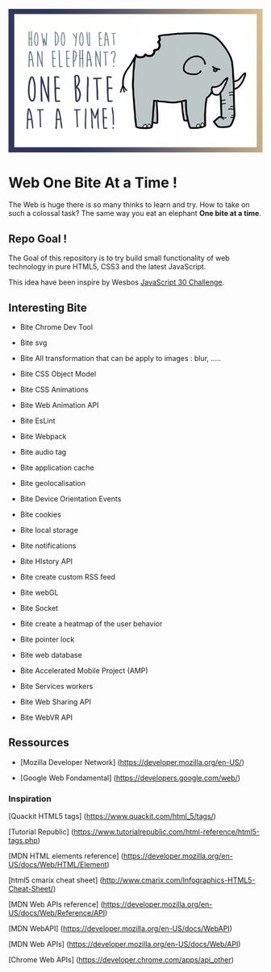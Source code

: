 ![elephant](eat_an_elephant.jpg)

# Web One Bite At a Time !

The Web is huge there is so many thinks to learn and try.
How to take on such a colossal task? The same way you eat an elephant **One bite at a time**.

## Repo Goal !

The Goal of this repository is to try build small functionality of web technology in pure HTML5, CSS3 and the latest JavaScript.

This idea have been inspire by Wesbos 
[JavaScript 30 Challenge](https://javascript30.com/).

## Interesting Bite

* Bite Chrome Dev Tool

* Bite svg

* Bite All transformation that can be apply to images : blur, .....

* Bite CSS Object Model

* Bite CSS Animations

* Bite Web Animation API

* Bite EsLint

* Bite Webpack

* Bite audio tag

* Bite application cache

* Bite geolocalisation

* Bite Device Orientation Events

* Bite cookies

* Bite local storage

* Bite notifications

* Bite HIstory API

* Bite create custom RSS feed

* Bite webGL

* Bite Socket

* Bite create a heatmap of the user behavior

* Bite pointer lock

* Bite web database

* Bite Accelerated Mobile Project (AMP)  

* Bite Services workers

* Bite Web Sharing API

* Bite WebVR API

## Ressources 

* [Mozilla Developer Network] (https://developer.mozilla.org/en-US/) 

* [Google Web Fondamental] (https://developers.google.com/web/)

### Inspiration

  [Quackit HTML5 tags] (https://www.quackit.com/html_5/tags/) 

  [Tutorial Republic] (https://www.tutorialrepublic.com/html-reference/html5-tags.php)

  [MDN HTML elements reference] (https://developer.mozilla.org/en-US/docs/Web/HTML/Element)
  
  [html5 cmarix cheat sheet] (http://www.cmarix.com/Infographics-HTML5-Cheat-Sheet/) 

  [MDN Web APIs reference] (https://developer.mozilla.org/en-US/docs/Web/Reference/API)

  [MDN WebAPI] (https://developer.mozilla.org/en-US/docs/WebAPI)

  [MDN Web APIs] (https://developer.mozilla.org/en-US/docs/Web/API)

  [Chrome Web APIs] (https://developer.chrome.com/apps/api_other)